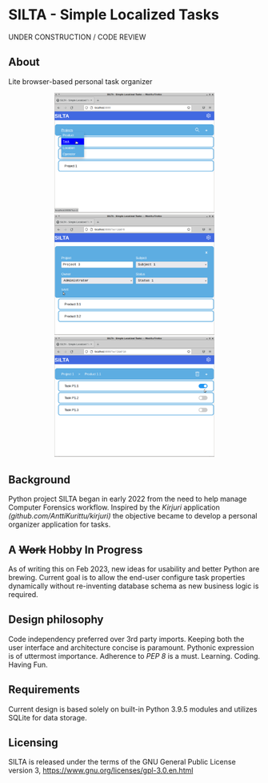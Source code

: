 # SILTA - Simple Localized Tasks
UNDER CONSTRUCTION / CODE REVIEW
## About
Lite browser-based personal task organizer
<p align="center">
  <img src="docs/silta-1.png" width="320px">
  <img src="docs/silta-2.png" width="320px">
  <img src="docs/silta-3.png" width="320px">
</p>

## Background
Python project SILTA began in early 2022 from the need to help manage Computer Forensics workflow. Inspired by the *Kirjuri* application *(github.com/AnttiKurittu/kirjuri)* the objective became to develop a personal organizer application for tasks.

## A ~~Work~~ Hobby In Progress
As of writing this on Feb 2023, new ideas for usability and better Python are brewing. Current goal is to allow the end-user configure task properties dynamically without re-inventing database schema as new business logic is required.

## Design philosophy
Code independency preferred over 3rd party imports. Keeping both the user interface and architecture concise is paramount. Pythonic expression is of uttermost importance. Adherence to *PEP 8* is a must. Learning. Coding. Having Fun.

## Requirements
Current design is based solely on built-in Python 3.9.5 modules and utilizes SQLite for data storage.

## Licensing
SILTA is released under the terms of the GNU General Public License version 3, https://www.gnu.org/licenses/gpl-3.0.en.html
